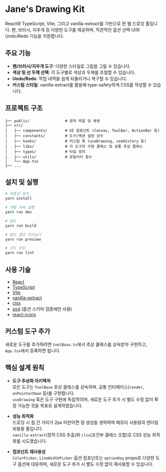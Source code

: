 # Jane's Drawing Kit

React와 TypeScript, Vite, 그리고 vanilla-extract를 기반으로 한 웹 드로잉 툴입니다. 펜, 브러시, 지우개 등 다양한 도구를 제공하며, 직관적인 옵션 선택 UI와 Undo/Redo 기능을 지원합니다.

## 주요 기능

- **펜/브러시/지우개 도구**: 다양한 스타일로 그림을 그릴 수 있습니다.
- **색상 및 선 두께 선택**: 각 도구별로 색상과 두께를 조절할 수 있습니다.
- **Undo/Redo**: 작업 내역을 쉽게 되돌리거나 복구할 수 있습니다.
- **커스텀 스타일**: vanilla-extract를 활용해 type-safety하게 CSS를 작성할 수 있습니다.

## 프로젝트 구조

```
├── public/                # 정적 파일 및 에셋
├── src/
│   ├── components/        # UI 컴포넌트 (Canvas, ToolBar, ActionBar 등)
│   ├── constants/         # 도구/액션 설정 상수
│   ├── hooks/             # 커스텀 훅 (useDrawing, useHistory 등)
│   ├── libs/              # 각 도구의 구현 클래스 및 공통 추상 클래스
│   ├── types/             # 타입 정의
│   ├── utils/             # 유틸리티 함수
│   └── App.tsx
├── ...
```

## 설치 및 실행

```sh
# 의존성 설치
yarn install

# 개발 서버 실행
yarn run dev

# 빌드
yarn run build

# 빌드 결과 미리보기
yarn run preview

# 코드 린트
yarn run lint
```

## 사용 기술

- [React](https://react.dev/)
- [TypeScript](https://www.typescriptlang.org/)
- [Vite](https://vitejs.dev/)
- [vanilla-extract](https://vanilla-extract.style/)
- [clsx](https://github.com/lukeed/clsx)
- [zod](https://zod.dev/) (옵션 스키마 검증에만 사용)
- [react-icons](https://react-icons.github.io/react-icons/)

## 커스텀 도구 추가

새로운 도구를 추가하려면 `toolBase.ts`에서 추상 클래스를 상속받아 구현하고, `App.tsx`에서 등록하면 됩니다.

## 핵심 설계 원칙

- **도구 추상화 아키텍처**  
  모든 도구는 `ToolBase` 추상 클래스를 상속하며, 공통 인터페이스(`render`, `onPointerDown` 등)를 구현합니다.  
  `useDrawing` 훅은 도구 구현에 독립적이며, 새로운 도구 추가 시 별도 수정 없이 확장 가능한 것을 목표로 설계하였습니다.

- **성능 최적화**  
  드로잉 시 점 간 거리가 2px 미만이면 점 생성을 생략하여 메모리 사용량과 렌더링 비용을 줄입니다.  
  `vanilla-extract`(정적 CSS 추출)와 `clsx`(조건부 클래스 조합)로 CSS 성능 최적화를 시도했습니다.

- **컴포넌트 재사용성**  
  `ColorPicker`, `LineWidthPicker` 옵션 컴포넌트는 `optionKey` props로 다양한 도구 옵션에 대응하며, 새로운 도구 추가 시 별도 수정 없이 재사용할 수 있습니다.
